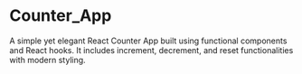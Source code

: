 # Counter_App
A simple yet elegant React Counter App built using functional components and React hooks. It includes increment, decrement, and reset functionalities with modern styling.
